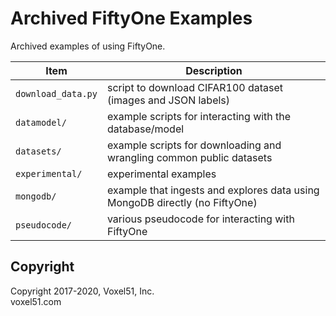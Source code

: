 # Archived FiftyOne Examples

Archived examples of using FiftyOne.

| Item               | Description                                                                 |
| ------------------ | --------------------------------------------------------------------------- |
| `download_data.py` | script to download CIFAR100 dataset (images and JSON labels)                |
| `datamodel/`       | example scripts for interacting with the database/model                     |
| `datasets/`        | example scripts for downloading and wrangling common public datasets        |
| `experimental/`    | experimental examples                                                       |
| `mongodb/`         | example that ingests and explores data using MongoDB directly (no FiftyOne) |
| `pseudocode/`      | various pseudocode for interacting with FiftyOne                            |

## Copyright

Copyright 2017-2020, Voxel51, Inc.<br> voxel51.com
